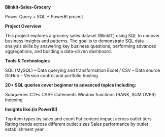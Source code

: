 **Blinkit-Sales-Grocery**

Power Query + SQL + PowerBI project

**Project Overview**

This project explores a grocery sales dataset (BlinkIT) using SQL to uncover business insights and patterns. The goal is to demonstrate SQL data analysis skills by answering key business questions, performing advanced aggregations, and building a data-driven dashboard.

**Tools & Technologies**

SQL (MySQL) – Data querying and transformation Excel / CSV – Data source GitHub – Version control and portfolio hosting

**20+ SQL queries cover beginner to advanced topics including:**

Subqueries CTEs CASE statements Window functions (RANK, SUM OVER) Indexing

**Insights like:(in PowerBI)**

Top item types by sales and count Fat content impact across outlet tiers Rating trends across different outlet sizes Sales performance by outlet establishment year
